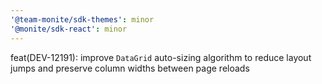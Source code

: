 ```yaml
---
'@team-monite/sdk-themes': minor
'@monite/sdk-react': minor
---
```


feat(DEV-12191): improve `DataGrid` auto-sizing algorithm to reduce layout jumps and preserve column widths
between page reloads
